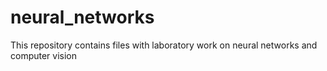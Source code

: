# neural_networks
This repository contains files with laboratory work on neural networks and computer vision  
